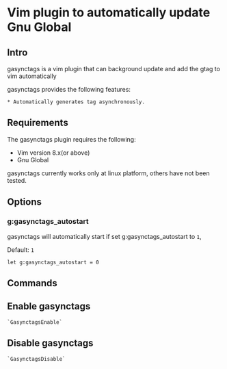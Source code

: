 # Vim plugin to automatically update Gnu Global
## Intro
gasynctags is a vim plugin that can background update and add the gtag to vim
automatically

gasynctags provides the following features:

    * Automatically generates tag asynchronously.

## Requirements

The gasynctags plugin requires the following:

* Vim version 8.x(or above)
* Gnu Global

gasynctags currently works only at linux platform, others have not been tested.

## Options

### g:gasynctags_autostart
gasynctags will automatically start if set g:gasynctags_autostart to `1`,

Default: `1`
```vim
let g:gasynctags_autostart = 0
```

## Commands

## Enable gasynctags
	`GasynctagsEnable`

## Disable gasynctags
	`GasynctagsDisable`
